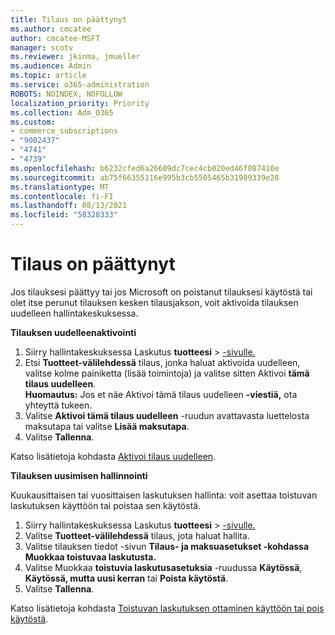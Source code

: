 ```yaml
---
title: Tilaus on päättynyt
ms.author: cmcatee
author: cmcatee-MSFT
manager: scotv
ms.reviewer: jkinma, jmueller
ms.audience: Admin
ms.topic: article
ms.service: o365-administration
ROBOTS: NOINDEX, NOFOLLOW
localization_priority: Priority
ms.collection: Adm_O365
ms.custom:
- commerce_subscriptions
- "9002437"
- "4741"
- "4739"
ms.openlocfilehash: b6232cfed6a26609dc7cec4cb020ed46f087410e
ms.sourcegitcommit: ab75f66355116e995b3cb5505465b31989339e28
ms.translationtype: MT
ms.contentlocale: fi-FI
ms.lasthandoff: 08/13/2021
ms.locfileid: "58328333"
---
```

# <a name="subscription-expired"></a>Tilaus on päättynyt

Jos tilauksesi päättyy tai jos Microsoft on poistanut tilauksesi käytöstä tai olet itse perunut tilauksen kesken tilausjakson, voit aktivoida tilauksen uudelleen hallintakeskuksessa.

**Tilauksen uudelleenaktivointi**

1. Siirry hallintakeskuksessa Laskutus **tuotteesi**  >  [-sivulle.](https://go.microsoft.com/fwlink/p/?linkid=842054)
2. Etsi **Tuotteet-välilehdessä** tilaus, jonka haluat aktivoida uudelleen, valitse kolme painiketta (lisää toimintoja) ja valitse sitten Aktivoi **tämä tilaus uudelleen**.\
    **Huomautus:** Jos et näe Aktivoi tämä tilaus uudelleen **-viestiä,** ota yhteyttä tukeen.
3. Valitse **Aktivoi tämä tilaus uudelleen** -ruudun avattavasta luettelosta maksutapa tai valitse **Lisää maksutapa**.
4. Valitse **Tallenna**.

Katso lisätietoja kohdasta [Aktivoi tilaus uudelleen](https://docs.microsoft.com/microsoft-365/commerce/subscriptions/reactivate-your-subscription).

**Tilauksen uusimisen hallinnointi**

Kuukausittaisen tai vuosittaisen laskutuksen hallinta: voit asettaa toistuvan laskutuksen käyttöön tai poistaa sen käytöstä.

1. Siirry hallintakeskuksessa Laskutus **tuotteesi**  >  [-sivulle.](https://go.microsoft.com/fwlink/p/?linkid=842054)
2. Valitse **Tuotteet-välilehdessä** tilaus, jota haluat hallita.
3. Valitse tilauksen tiedot -sivun **Tilaus- ja maksuasetukset -kohdassa** **Muokkaa toistuvaa laskutusta.**
4. Valitse Muokkaa **toistuvia laskutusasetuksia** -ruudussa **Käytössä**, **Käytössä, mutta uusi kerran** tai **Poista käytöstä**.
5. Valitse **Tallenna**.

Katso lisätietoja kohdasta [Toistuvan laskutuksen ottaminen käyttöön tai pois käytöstä](https://docs.microsoft.com/microsoft-365/commerce/subscriptions/renew-your-subscription#turn-recurring-billing-off-or-on).